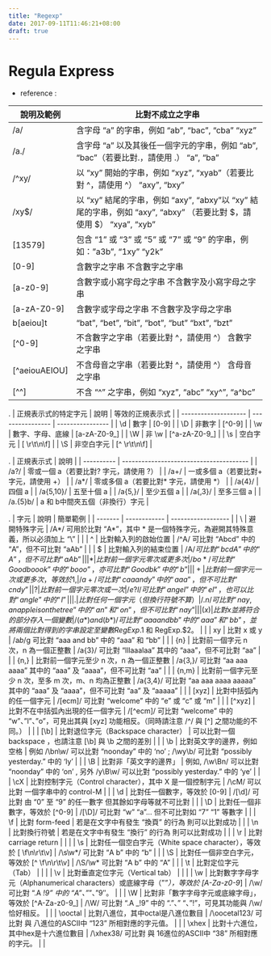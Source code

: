 ```yaml
---
title: "Regexp"
date: 2017-09-11T11:46:21+08:00
draft: true
---
```



# Regula Express
- reference : 


|  說明及範例   |                                                   比對不成立之字串                                                   |
| ------------- | -------------------------------------------------------------------------------------------------------------------- |
| /a/           | 含字母 “a” 的字串，例如 “ab”, “bac”, “cba”	“xyz”                                                                      |
| /a./          | 含字母 “a” 以及其後任一個字元的字串，例如 “ab”, “bac”（若要比對.，請使用 \.）	“a”, “ba”                               |
| /^xy/         | 以 “xy” 開始的字串，例如 “xyz”, “xyab”（若要比對 ^，請使用 \^）	“axy”, “bxy”                                          |
| /xy$/         | 以 “xy” 結尾的字串，例如 “axy”, “abxy”以 “xy” 結尾的字串，例如 “axy”, “abxy” （若要比對 $，請使用 \$）  “xya”, “xyb” |
| [13579]       | 包含 “1” 或 “3” 或 “5” 或 “7” 或 “9” 的字串，例如：”a3b”, “1xy”	“y2k”                                                 |
| [0-9]         | 含數字之字串	不含數字之字串                                                                                           |
| [a-z0-9]      | 含數字或小寫字母之字串	不含數字及小寫字母之字串                                                                       |
| [a-zA-Z0-9]   | 含數字或字母之字串	不含數字及字母之字串                                                                               |
| b[aeiou]t     | “bat”, “bet”, “bit”, “bot”, “but”	“bxt”, “bzt”                                                                        |
| [^0-9]        | 不含數字之字串（若要比對 ^，請使用 \^）	含數字之字串                                                                  |
| [^aeiouAEIOU] | 不含母音之字串（若要比對 ^，請使用 \^）	含母音之字串                                                                  |
| [^\^]         | 不含 “^” 之字串，例如 “xyz”, “abc”	“xy^”, “a^bc”                                                                      |

.
| 正規表示式的特定字元 |       說明       | 等效的正規表示式 |
| -------------------- | ---------------- | ---------------- |
| \d                   | 數字             | [0-9]            |
| \D                   | 非數字           | [^0-9]           |
| \w                   | 數字、字母、底線 | [a-zA-Z0-9_]     |
| \W                   | 非 \w            | [^a-zA-Z0-9_]    |
| \s                   | 空白字元         | [ \r\t\n\f]      |
| \S                   | 非空白字元       | [^ \r\t\n\f]     |

.
| 正規表示式 |                  說明                   |
| ---------- | --------------------------------------- |
| /a?/       | 零或一個 a（若要比對? 字元，請使用 \?） |
| /a+/       | 一或多個 a（若要比對+ 字元，請使用 \+） |
| /a*/       | 零或多個 a（若要比對* 字元，請使用 \*） |
| /a{4}/     | 四個 a                                  |
| /a{5,10}/  | 五至十個 a                              |
| /a{5,}/    | 至少五個 a                              |
| /a{,3}/    | 至多三個 a                              |
| /a.{5}b/   | a 和 b中間夾五個（非換行）字元          |

.
|  字元   | 說明   |    簡單範例  |
| ------- | ------------ | ------------------ |
| \       | 避開特殊字元                                                                        | /A\*/ 可用於比對 “A*”，其中 * 是一個特殊字元，為避開其特殊意義，所以必須加上 “\”                                    |                                                     |
| ^       | 比對輸入列的啟始位置                                                                | /^A/ 可比對 “Abcd” 中的 “A”，但不可比對 “aAb”                                                                       |                                                     |
| $       | 比對輸入列的結束位置                                                                | /A$/ 可比對 “bcdA” 中的 “A”，但不可比對 “aAb”                                                                       |                                                     |
| *       | 比對前一個字元零次或更多次                                                          | /bo*/ 可比對 “Good boook” 中的 “booo”，亦可比對 “Good bk” 中的 “b”                                                  |                                                     |
| + | 比對前一個字元一次或更多次，等效於 {1,}                                             |       /a+/ 可比對 “caaandy” 中的 “aaa”，但不可比對 “cndy”                                                                                                              |
| ?       | 比對前一個字元零次或一次                                                            | /e?l/ 可比對 “angel” 中的 “el”，也可以比對 “angle” 中的 “l”                                                         |                                                     |
| .       | 比對任何一個字元（但換行符號不算）                                                  | /.n/ 可比對 “nay, an apple is on the tree” 中的 “an” 和 “on”，但不可比對 “nay”                                      |                                                     |
| (x)     | 比對 x 並將符合的部分存入一個變數                                                   | /(a*) and (b*)/ 可比對 “aaa and bb” 中的 “aaa” 和 “bb”，並將兩個比對得到的字串設定至變數 RegExp.$1 和 RegExp.$2。   |                                                     |
| xy      | 比對 x 或 y                                                                         | /a*b*/g 可比對 “aaa and bb” 中的 “aaa” 和 “bb”                                                                      |                                                     |
| {n}     | 比對前一個字元 n 次，n 為一個正整數                                                 | /a{3}/ 可比對 “lllaaalaa” 其中的 “aaa”，但不可比對 “aa”                                                             |                                                     |
| {n,}    | 比對前一個字元至少 n 次，n 為一個正整數                                             | /a{3,}/ 可比對 “aa aaa aaaa” 其中的 “aaa” 及 “aaaa”，但不可比對 “aa”                                                |                                                     |
| {n,m}   | 比對前一個字元至少 n 次，至多 m 次，m、n 均為正整數                                 | /a{3,4}/ 可比對 “aa aaa aaaa aaaaa” 其中的 “aaa” 及 “aaaa”，但不可比對 “aa” 及 “aaaaa”                              |                                                     |
| [xyz]   | 比對中括弧內的任一個字元                                                            | /[ecm]/ 可比對 “welcome” 中的 “e” 或 “c” 或 “m”                                                                     |                                                     |
| [^xyz]  | 比對不在中括弧內出現的任一個字元                                                    | /[^ecm]/ 可比對 “welcome” 中的 “w”、”l”、”o”，可見出其與 [xyz] 功能相反。（同時請注意 /^/ 與 [^] 之間功能的不同。） |                                                     |
| [\b]    | 比對退位字元（Backspace character）                                                 | 可以比對一個 backspace ，也請注意 [\b] 與 \b 之間的差別                                                             |                                                     |
| \b      | 比對英文字的邊界，例如空格                                                          | 例如 /\bn\w/ 可以比對 “noonday” 中的 ‘no’ ; /\wy\b/ 可比對 “possibly yesterday.” 中的 ‘ly’                          |                                                     |
| \B      | 比對非「英文字的邊界」                                                              | 例如, /\w\Bn/ 可以比對 “noonday” 中的 ‘on’ , 另外 /y\B\w/ 可以比對 “possibly yesterday.” 中的 ‘ye’                  |                                                     |
| \cX     | 比對控制字元（Control character），其中 X 是一個控制字元                            | /\cM/ 可以比對 一個字串中的 control-M                                                                               |                                                     |
| \d      | 比對任一個數字，等效於 [0-9]                                                        | /[\d]/ 可比對 由 “0” 至 “9” 的任一數字 但其餘如字母等就不可比對                                                     |                                                     |
| \D      | 比對任一個非數字，等效於 [^0-9]                                                     | /[\D]/ 可比對 “w” “a”… 但不可比對如 “7” “1” 等數字                                                                  |                                                     |
| \f      | 比對 form-feed                                                                      | 若是在文字中有發生 “換頁” 的行為 則可以比對成功                                                                     |                                                     |
| \n      | 比對換行符號                                                                        | 若是在文字中有發生 “換行” 的行為 則可以比對成功                                                                     |                                                     |
| \r      | 比對 carriage return                                                                |                                                                                                                     |                                                     |
| \s      | 比對任一個空白字元（White space character），等效於 [ \f\n\r\t\v]                   | /\s\w*/ 可比對 “A b” 中的 “b”                                                                                       |                                                     |
| \S      | 比對任一個非空白字元，等效於 [^ \f\n\r\t\v]                                         | /\S/\w* 可比對 “A b” 中的 “A”                                                                                       |                                                     |
| \t      | 比對定位字元（Tab）                                                                 |                                                                                                                     |                                                     |
| \v      | 比對垂直定位字元（Vertical tab）                                                    |                                                                                                                     |                                                     |
| \w      | 比對數字字母字元（Alphanumerical characters）或底線字母（”_”），等效於 [A-Za-z0-9_] | /\w/ 可比對 “.A _!9” 中的 “A”、”_”、”9″。                                                                           |                                                     |
| \W      | 比對非「數字字母字元或底線字母」，等效於 [^A-Za-z0-9_]                              | /\W/ 可比對 “.A _!9” 中的 “.”、” “、”!”，可見其功能與 /\w/ 恰好相反。                                               |                                                     |
| \ooctal | 比對八進位，其中octal是八進位數目                                                   | /\oocetal123/ 可比對 與 八進位的ASCII中 “123” 所相對應的字元值。                                                    |                                                     |
| \xhex   | 比對十六進位，其中hex是十六進位數目                                                 | /\xhex38/ 可比對 與 16進位的ASCII中 “38” 所相對應的字元。                                                           |                                                     |